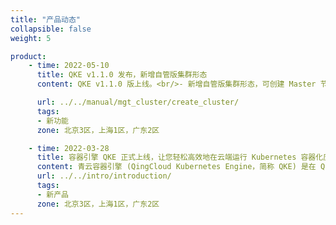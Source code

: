 ```yaml
---
title: "产品动态"
collapsible: false
weight: 5

product:
    - time: 2022-05-10
      title: QKE v1.1.0 发布，新增自管版集群形态
      content: QKE v1.1.0 版上线。<br/>- 新增自管版集群形态，可创建 Master 节点自行管理的自管版 QKE 集群。<br/>- 新增集群内节点级别的监控功能，可对 Worker 节点 CPU、内存等进行监控，掌握计算资源实时负载。<br/>- 支持对接独立部署的 ELK 集群存储集群日志，保障高可用服务。<br/>- 修复了一些 bug，提升集群稳定性。

      url: ../../manual/mgt_cluster/create_cluster/
      tags:
      - 新功能
      zone: 北京3区，上海1区，广东2区

    - time: 2022-03-28
      title: 容器引擎 QKE 正式上线，让您轻松高效地在云端运行 Kubernetes 容器化应用
      content: 青云容器引擎 (QingCloud Kubernetes Engine，简称 QKE) 是在 QingCloud 云平台上构建的企业级分布式多租户的 Kubernetes 容器服务管理平台，集成了云平台的云服务器、存储、网络等资源，可一键部署高可用、高性能的 Kubernetes 集群，支持CI/CD、多集群管理、微服务治理、应用管理、服务与网络管理等业务场景，让您轻松高效地在云端运行 Kubernetes 容器化应用。<br/>本次发布支持创建及管理托管版集群，后续将支持自管版集群，敬请期待。
      url: ../../intro/introduction/
      tags:
      - 新产品
      zone: 北京3区，上海1区，广东2区
---
```

